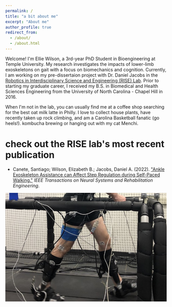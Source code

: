 ```yaml
---
permalink: /
title: "a bit about me"
excerpt: "About me"
author_profile: true
redirect_from: 
  - /about/
  - /about.html
---
```


Welcome! I'm Ellie Wilson, a 3rd-year PhD Student in Bioengineering at Temple University. My research investigates the impacts of lower-limb exoskeletons on gait with a focus on biomechanics and cognition. Currently, I am working on my pre-dissertaion project with Dr. Daniel Jacobs in the [Robotics in Interdisciplinary Science and Engineering (RISE) Lab](https://sites.temple.edu/rise/). Prior to starting my graduate career, I received my B.S. in Biomedical and Health Sciences Engineering from the University of North Carolina - Chapel Hill in 2016.

When I'm not in the lab, you can usually find me at a coffee shop searching for the best oat milk latte in Philly. I love to collect house plants, have recently taken up rock climbing, and am a Carolina Basketball fanatic (go heels!). kombucha brewing or hanging out with my cat Menchi.

check out the RISE lab's most recent publication
======

* Canete, Santiago; Wilson, Elizabeth B.; Jacobs, Daniel A. (2022). ["Ankle Exoskeleton Assistance can Affect Step Regulation during Self-Paced Walking."](https://ieeexplore.ieee.org/abstract/document/9970378) <i>IEEE Transactions on Neural Systems and Rehabilitation Engineering</i>.

![Exoskeleton Image](/images/walking_exo_cropped_fullbody.jpg)